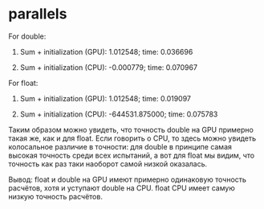 # parallels
For double:
1. Sum + initialization (GPU): 1.012548; time: 0.036696

2. Sum + initialization (CPU): -0.000779; time: 0.070967

For float:
1. Sum + initialization (GPU): 1.012548; time: 0.019097

2. Sum + initialization (CPU): -644531.875000; time: 0.075783

Таким образом можно увидеть, что точность double на GPU примерно такая же, как и для float.
Если говорить о CPU, то здесь можно увидеть колосальное различие в точности: для double в принципе самая высокая точность среди всех испытаний, а вот для float мы видим, что точность как раз таки наоборот самой низкой оказалась.

Вывод:
float и double на GPU имеют примерно одинаковую точность расчётов, хотя и уступают double на CPU. float CPU имеет самую низкую точность расчётов.
